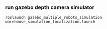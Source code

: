 


### run gazebo depth camera simulator
```shell
roslaunch gazebo_multiple_robots_simulation warehouse_simulation_localization.launch
```